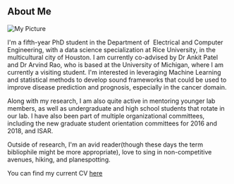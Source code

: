 ## About Me

![My Picture](docs/assets/IMG_0481_2.jpg)

I'm a fifth-year PhD student in the Department of  Electrical and Computer Engineering, with a data science specialization at Rice University, in the multicultural city of Houston. I am currently co-advised by Dr Ankit Patel and Dr Arvind Rao, who is based at the University of Michigan, where I am currently a visiting student. I'm interested in leveraging Machine Learning and statistical methods to develop sound frameworks that could be used to improve disease prediction and prognosis, especially in the cancer domain. 

Along with my research, I am also quite active in mentoring younger lab members, as well as undergraduate and high school students that rotate in our lab. I have also been part of multiple organizational committees, including the new graduate student orientation committees for 2016 and 2018, and ISAR.


Outside of research, I'm an avid reader(though these days the term bibliophile might be more appropriate), love to sing in non-competitive avenues, hiking, and planespotting.

You can find my current CV [here](https://snk2.blogs.rice.edu/files/2022/02/CV_SNK2.pdf)
